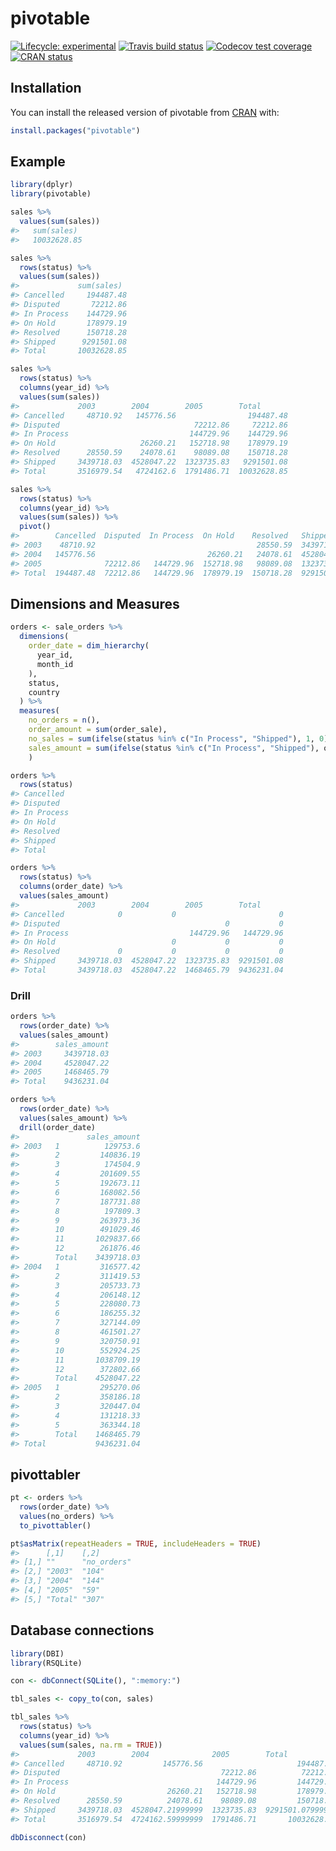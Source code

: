 
<!-- README.md is generated from README.Rmd. Please edit that file -->

# pivotable

<!-- badges: start -->

[![Lifecycle:
experimental](https://img.shields.io/badge/lifecycle-experimental-orange.svg)](https://www.tidyverse.org/lifecycle/#experimental)
[![Travis build
status](https://travis-ci.org/edgararuiz/pivotable.svg?branch=master)](https://travis-ci.org/edgararuiz/pivotable)
[![Codecov test
coverage](https://codecov.io/gh/edgararuiz/pivotable/branch/master/graph/badge.svg)](https://codecov.io/gh/edgararuiz/pivotable?branch=master)
[![CRAN
status](https://www.r-pkg.org/badges/version/pivotable)](https://CRAN.R-project.org/package=pivotable)
<!-- badges: end -->

## Installation

You can install the released version of pivotable from
[CRAN](https://CRAN.R-project.org) with:

``` r
install.packages("pivotable")
```

## Example

``` r
library(dplyr)
library(pivotable)

sales %>%
  values(sum(sales))
#>   sum(sales)   
#>   10032628.85
```

``` r
sales %>%
  rows(status) %>%
  values(sum(sales)) 
#>             sum(sales)   
#> Cancelled     194487.48  
#> Disputed       72212.86  
#> In Process    144729.96  
#> On Hold       178979.19  
#> Resolved      150718.28  
#> Shipped      9291501.08  
#> Total       10032628.85
```

``` r
sales %>%
  rows(status) %>%
  columns(year_id) %>%
  values(sum(sales))
#>             2003        2004        2005        Total        
#> Cancelled     48710.92   145776.56                194487.48  
#> Disputed                              72212.86     72212.86  
#> In Process                           144729.96    144729.96  
#> On Hold                   26260.21   152718.98    178979.19  
#> Resolved      28550.59    24078.61    98089.08    150718.28  
#> Shipped     3439718.03  4528047.22  1323735.83   9291501.08  
#> Total       3516979.54   4724162.6  1791486.71  10032628.85
```

``` r
sales %>%
  rows(status) %>%
  columns(year_id) %>%
  values(sum(sales)) %>%
  pivot()
#>        Cancelled  Disputed  In Process  On Hold    Resolved   Shipped     Total        
#> 2003    48710.92                                    28550.59  3439718.03   3516979.54  
#> 2004   145776.56                         26260.21   24078.61  4528047.22    4724162.6  
#> 2005              72212.86   144729.96  152718.98   98089.08  1323735.83   1791486.71  
#> Total  194487.48  72212.86   144729.96  178979.19  150718.28  9291501.08  10032628.85
```

## Dimensions and Measures

``` r
orders <- sale_orders %>%
  dimensions(
    order_date = dim_hierarchy(
      year_id,
      month_id      
    ),
    status, 
    country
  ) %>%
  measures(
    no_orders = n(), 
    order_amount = sum(order_sale),
    no_sales = sum(ifelse(status %in% c("In Process", "Shipped"), 1, 0)),
    sales_amount = sum(ifelse(status %in% c("In Process", "Shipped"), order_sale, 0))
    )
```

``` r
orders %>%
  rows(status)
#> Cancelled     
#> Disputed      
#> In Process    
#> On Hold       
#> Resolved      
#> Shipped       
#> Total
```

``` r
orders %>%
  rows(status) %>%
  columns(order_date) %>%
  values(sales_amount)
#>             2003        2004        2005        Total       
#> Cancelled            0           0                       0  
#> Disputed                                     0           0  
#> In Process                           144729.96   144729.96  
#> On Hold                          0           0           0  
#> Resolved             0           0           0           0  
#> Shipped     3439718.03  4528047.22  1323735.83  9291501.08  
#> Total       3439718.03  4528047.22  1468465.79  9436231.04
```

### Drill

``` r
orders %>%
  rows(order_date) %>%
  values(sales_amount) 
#>        sales_amount  
#> 2003     3439718.03  
#> 2004     4528047.22  
#> 2005     1468465.79  
#> Total    9436231.04
```

``` r
orders %>%
  rows(order_date) %>%
  values(sales_amount) %>%
  drill(order_date)
#>               sales_amount  
#> 2003   1          129753.6  
#>        2         140836.19  
#>        3          174504.9  
#>        4         201609.55  
#>        5         192673.11  
#>        6         168082.56  
#>        7         187731.88  
#>        8          197809.3  
#>        9         263973.36  
#>        10        491029.46  
#>        11       1029837.66  
#>        12        261876.46  
#>        Total    3439718.03  
#> 2004   1         316577.42  
#>        2         311419.53  
#>        3         205733.73  
#>        4         206148.12  
#>        5         228080.73  
#>        6         186255.32  
#>        7         327144.09  
#>        8         461501.27  
#>        9         320750.91  
#>        10        552924.25  
#>        11       1038709.19  
#>        12        372802.66  
#>        Total    4528047.22  
#> 2005   1         295270.06  
#>        2         358186.18  
#>        3         320447.04  
#>        4         131218.33  
#>        5         363344.18  
#>        Total    1468465.79  
#> Total           9436231.04
```

## pivottabler

``` r
pt <- orders %>%
  rows(order_date) %>%
  values(no_orders) %>%
  to_pivottabler()

pt$asMatrix(repeatHeaders = TRUE, includeHeaders = TRUE)
#>      [,1]    [,2]       
#> [1,] ""      "no_orders"
#> [2,] "2003"  "104"      
#> [3,] "2004"  "144"      
#> [4,] "2005"  "59"       
#> [5,] "Total" "307"
```

## Database connections

``` r
library(DBI)
library(RSQLite)

con <- dbConnect(SQLite(), ":memory:")

tbl_sales <- copy_to(con, sales)

tbl_sales %>%
  rows(status) %>%
  columns(year_id) %>%
  values(sum(sales, na.rm = TRUE))
#>             2003        2004              2005        Total             
#> Cancelled     48710.92         145776.56                     194487.48  
#> Disputed                                    72212.86          72212.86  
#> In Process                                 144729.96         144729.96  
#> On Hold                         26260.21   152718.98         178979.19  
#> Resolved      28550.59          24078.61    98089.08         150718.28  
#> Shipped     3439718.03  4528047.21999999  1323735.83  9291501.07999999  
#> Total       3516979.54  4724162.59999999  1791486.71       10032628.85
```

``` r
dbDisconnect(con)
```
